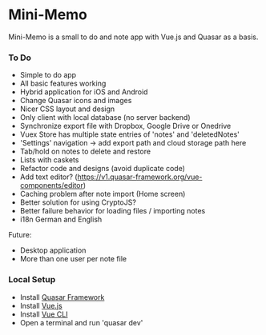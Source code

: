 # Mini-Memo

Mini-Memo is a small to do and note app with Vue.js and Quasar as a basis.

### To Do 
- Simple to do app
- All basic features working
- Hybrid application for iOS and Android
- Change Quasar icons and images
- Nicer CSS layout and design
- Only client with local database (no server backend)
- Synchronize export file with Dropbox, Google Drive or Onedrive
- Vuex Store has multiple state entries of 'notes' and 'deletedNotes'
- 'Settings' navigation -> add export path and cloud storage path here
- Tab/hold on notes to delete and restore
- Lists with caskets
- Refactor code and designs (avoid duplicate code)
- Add text editor? (https://v1.quasar-framework.org/vue-components/editor)
- Caching problem after note import (Home screen)
- Better solution for using CryptoJS?
- Better failure behavior for loading files / importing notes
- i18n German and English

Future:
- Desktop application
- More than one user per note file

### Local Setup
- Install [Quasar Framework](https://v1.quasar-framework.org/quasar-cli/installation)
- Install [Vue.js](https://vuejs.org/)
- Install [Vue CLI](https://cli.vuejs.org)
- Open a terminal and run 'quasar dev'

